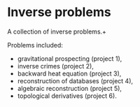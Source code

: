 # Inverse problems

A collection of inverse problems.+

Problems included:

* gravitational prospecting (project 1),
* inverse crimes (project 2),
* backward heat equation (project 3),
* reconstruction of databases (project 4),
* algebraic reconstruction (project 5),
* topological derivatives (project 6).
